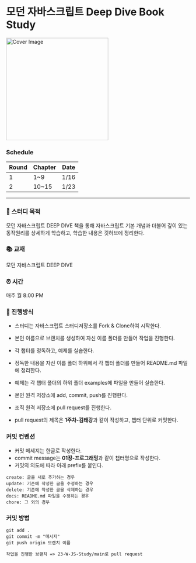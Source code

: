 # 모던 자바스크립트 Deep Dive Book Study
<img src="https://user-images.githubusercontent.com/46489446/147623793-81366884-23e2-41bd-96c9-71d846ebcfe8.jpeg" width="280" title="Cover Image" align="center">

### Schedule

| Round | Chapter | Date |
----|----|----
| 1 | 1~9 | 1/16 |
| 2 | 10~15 | 1/23 |
  ---

### 🧐 스터디 목적
모던 자바스크립트 DEEP DIVE 책을 통해 자바스크립트 기본 개념과 더불어 깊이 있는 동작원리를 상세하게 학습하고, 학습한 내용은 깃허브에 정리한다.

### 📚 교재
모던 자바스크립트 DEEP DIVE

### ⏰ 시간
매주 월 8:00 PM

### 📝 진행방식
- 스터디는 자바스크립트 스터디저장소를 Fork & Clone하여 시작한다.

- 본인 이름으로 브랜치를 생성하여 자신 이름 폴더를 만들어 작업을 진행한다.

- 각 챕터를 정독하고, 예제를 실습한다.

- 정독한 내용을 자신 이름 폴더 하위에서 각 챕터 폴더를 만들어 README.md 파일에 정리한다.

- 예제는 각 챕터 폴더의 하위 폴더 examples에 파일을 만들어 실습한다.

- 본인 원격 저장소에 add, commit, push를 진행한다.

- 조직 원격 저장소에 pull request를 진행한다.

- pull request의 제목은 **1주차-김태강**과 같이 작성하고, 챕터 단위로 커밋한다.

### 커밋 컨벤션
- 커밋 메세지는 한글로 작성한다.
- commit message는 **01장-프로그래밍**과 같이 챕터명으로 작성한다.
- 커밋의 의도에 따라 아래 prefix를 붙인다.

```
create: 글을 새로 추가하는 경우
update: 기존에 작성한 글을 수정하는 경우
delete: 기존에 작성한 글을 삭제하는 경우
docs: README.md 파일을 수정하는 경우
chore: 그 외의 경우
```

### 커밋 방법
```
git add .
git commit -m "메시지"
git push origin 브랜치 이름

작업을 진행한 브랜치 => 23-W-JS-Study/main로 pull request
```
